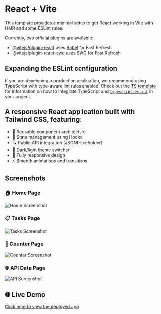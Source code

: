 # React + Vite

This template provides a minimal setup to get React working in Vite with HMR and some ESLint rules.

Currently, two official plugins are available:

- [@vitejs/plugin-react](https://github.com/vitejs/vite-plugin-react/blob/main/packages/plugin-react) uses [Babel](https://babeljs.io/) for Fast Refresh
- [@vitejs/plugin-react-swc](https://github.com/vitejs/vite-plugin-react/blob/main/packages/plugin-react-swc) uses [SWC](https://swc.rs/) for Fast Refresh

## Expanding the ESLint configuration

If you are developing a production application, we recommend using TypeScript with type-aware lint rules enabled. Check out the [TS template](https://github.com/vitejs/vite/tree/main/packages/create-vite/template-react-ts) for information on how to integrate TypeScript and [`typescript-eslint`](https://typescript-eslint.io) in your project.



## A responsive React application built with Tailwind CSS, featuring:

- 🧱 Reusable component architecture
- 🔁 State management using Hooks
- 🔍 Public API integration (JSONPlaceholder)
- 🎨 Dark/light theme switcher
- 📱 Fully responsive design
- ⚡ Smooth animations and transitions

## Screenshots

### 🏠 Home Page
![Home Screenshot](screenshots/Api.png)

### 📋 Tasks Page
![Tasks Screenshot](screenshots/tasks.png)

### 🔢 Counter Page
![Counter Screenshot](screenshots/counter.png)

### 🌐 API Data Page
![API Screenshot](screenshots/Api.png)

## 🌐 Live Demo
[Click here to view the deployed app](https://plp-react-assignment-5r5ve9tl5-jerome-s-projects-1189e974.vercel.app/)

